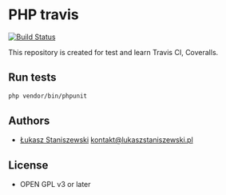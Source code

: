 # PHP travis

[![Build Status](https://travis-ci.org/ferdyrurka/php-travis.svg?branch=master)](https://travis-ci.org/ferdyrurka/php-travis)

This repository is created for test and learn Travis CI, Coveralls.

## Run tests

```bash
php vendor/bin/phpunit
```

## Authors

* [Łukasz Staniszewski](http://lukaszstaniszewski.pl) <kontakt@lukaszstaniszewski.pl>

## License

* OPEN GPL v3 or later